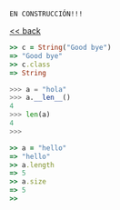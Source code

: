 
`EN CONSTRUCCIÓN!!!`

[<< back](README.md)

```ruby
>> c = String("Good bye")
=> "Good bye"
>> c.class
=> String
```

```python
>>> a = "hola"
>>> a.__len__()
4
>>> len(a)
4
>>>
```

```ruby
>> a = "hello"
=> "hello"
>> a.length
=> 5
>> a.size
=> 5
>>
```
